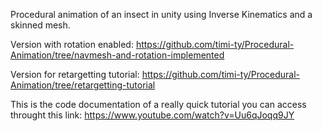 Procedural animation of an insect in unity using Inverse Kinematics and a skinned mesh.

Version with rotation enabled: https://github.com/timi-ty/Procedural-Animation/tree/navmesh-and-rotation-implemented

Version for retargetting tutorial: https://github.com/timi-ty/Procedural-Animation/tree/retargetting-tutorial

This is the code documentation of a really quick tutorial you can access throught this link: https://www.youtube.com/watch?v=Uu6qJoqq9JY
